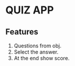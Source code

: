 # QUIZ APP
## Features
   1. Questions from obj.
   2. Select the answer.
   3. At the end show score.